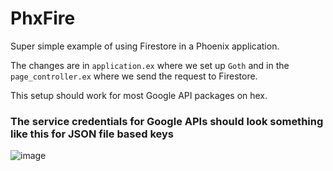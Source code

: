 # PhxFire

Super simple example of using Firestore in a Phoenix application.

The changes are in `application.ex` where we set up `Goth` and in the `page_controller.ex` where we send the request to Firestore.

This setup should work for most Google API packages on hex.


### The service credentials for Google APIs should look something like this for JSON file based keys
![image](https://github.com/TylerSustare/phx_fire/assets/10850753/bd37344e-2cb1-4dbb-b480-93ad35eed07e)

